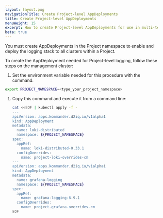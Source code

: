```yaml
---
layout: layout.pug
navigationTitle: Create Project-level AppDeployments
title: Create Project-level AppDeployments
menuWeight: 15
excerpt: How to create Project-level AppDeployments for use in multi-tenant logging
beta: true
---
```


<!-- markdownlint-disable MD030 -->

You must create AppDeployments in the Project namespace to enable and deploy the logging stack to all clusters within a Project.

To create the AppDeployment needed for Project-level logging, follow these steps on the management cluster:

1.  Set the environment variable needed for this procedure with the command:

   ``` bash
   export PROJECT_NAMESPACE=<type_your_project_namespace>
   ```

1. Copy this command and execute it from a command line:

   ``` bash
   cat <<EOF | kubectl apply -f -
   ---
   apiVersion: apps.kommander.d2iq.io/v1alpha1
   kind: AppDeployment
   metadata:
     name: loki-distributed
     namespace: ${PROJECT_NAMESPACE}
   spec:
     appRef:
       name: loki-distributed-0.33.1
     configOverrides:
       name: project-loki-overrides-cm
   ---
   apiVersion: apps.kommander.d2iq.io/v1alpha1
   kind: AppDeployment
   metadata:
     name: grafana-logging
     namespace: ${PROJECT_NAMESPACE}
   spec:
     appRef:
       name: grafana-logging-6.9.1
     configOverrides:
       name: project-grafana-overrides-cm
   EOF
   ```
